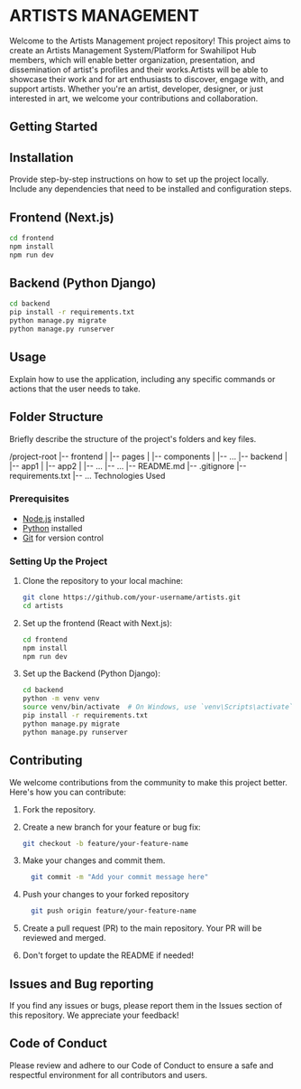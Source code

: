 
# ARTISTS MANAGEMENT

Welcome to the Artists Management project repository! This project aims to create an Artists Management System/Platform for Swahilipot Hub members, which will enable better organization, presentation, and dissemination of artist's profiles and their works.Artists will be able to showcase their work and for art enthusiasts to discover, engage with, and support artists. Whether you're an artist, developer, designer, or just interested in art, we welcome your contributions and collaboration.

## Getting Started

## Installation
Provide step-by-step instructions on how to set up the project locally. Include any dependencies that need to be installed and configuration steps.

## Frontend (Next.js)
```bash
cd frontend
npm install
npm run dev
```
## Backend (Python Django)
```bash
cd backend
pip install -r requirements.txt
python manage.py migrate
python manage.py runserver
```
## Usage
Explain how to use the application, including any specific commands or actions that the user needs to take.

## Folder Structure
Briefly describe the structure of the project's folders and key files.

/project-root
|-- frontend
|   |-- pages
|   |-- components
|   |-- ...
|-- backend
|   |-- app1
|   |-- app2
|   |-- ...
|-- ...
|-- README.md
|-- .gitignore
|-- requirements.txt
|-- ...
Technologies Used
### Prerequisites

- [Node.js](https://nodejs.org) installed
- [Python](https://www.python.org) installed
- [Git](https://git-scm.com) for version control

### Setting Up the Project

1. Clone the repository to your local machine:

   ```bash
   git clone https://github.com/your-username/artists.git
   cd artists

2. Set up the frontend (React with Next.js):

   ```bash
   cd frontend
   npm install
   npm run dev

3. Set up the Backend (Python Django):

   ```bash
   cd backend
   python -m venv venv
   source venv/bin/activate  # On Windows, use `venv\Scripts\activate`
   pip install -r requirements.txt
   python manage.py migrate
   python manage.py runserver

## Contributing
We welcome contributions from the community to make this project better. Here's how you can contribute:

1. Fork the repository.

2. Create a new branch for your feature or bug fix:
      ```bash
      git checkout -b feature/your-feature-name

3. Make your changes and commit them.
    ```bash
      git commit -m "Add your commit message here"

4. Push your changes to your forked repository
    ```bash
      git push origin feature/your-feature-name

5. Create a pull request (PR) to the main repository. Your PR will be reviewed and merged.

6. Don't forget to update the README if needed!

## Issues and Bug reporting
If you find any issues or bugs, please report them in the Issues section of this repository. We appreciate your feedback!

## Code of Conduct
Please review and adhere to our Code of Conduct to ensure a safe and respectful environment for all contributors and users.





